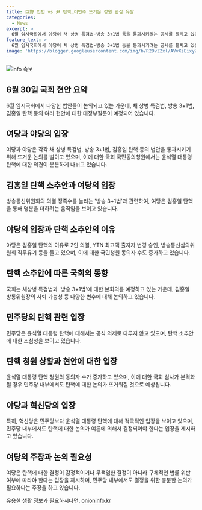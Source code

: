 ```yaml
---
title: 巨野 입법 vs 尹 탄핵…이번주 뜨거운 청원 관심 유발
categories:
  - News
excerpt: >
  6월 임시국회에서 야당이 채 상병 특검법·방송 3+1법 등을 통과시키려는 공세를 펼치고 있는 가운데, 민주당은 김홍일 방송통신위원장 탄핵안을 거부하고 있다. 윤석열 대통령 탄핵 청원은 70만명 이상의 동의를 받아 주목 받고 있으며, 이에 대한 민주당의 입장은 신중한 것으로 나타났다. 국회 내에서는 채상병 특검법과 방송법에 집중하고 있으며, 김홍일 위원장의 사퇴 가능성과 관련한 변수도 존재한다. 혁신당은 윤 대통령 탄핵에 적극적인 모습을 보여 이에 대한 국회 심사를 예고했다.
feature_text: >
  6월 임시국회에서 야당이 채 상병 특검법·방송 3+1법 등을 통과시키려는 공세를 펼치고 있는 가운데, 민주당은 김홍일 방송통신위원장 탄핵안을 거부하고 있다. 윤석열 대통령 탄핵 청원은 70만명 이상의 동의를 받아 주목 받고 있으며, 이에 대한 민주당의 입장은 신중한 것으로 나타났다. 국회 내에서는 채상병 특검법과 방송법에 집중하고 있으며, 김홍일 위원장의 사퇴 가능성과 관련한 변수도 존재한다. 혁신당은 윤 대통령 탄핵에 적극적인 모습을 보여 이에 대한 국회 심사를 예고했다.
image: 'https://blogger.googleusercontent.com/img/b/R29vZ2xl/AVvXsEixyZcFfHzMRdzZMjFBmAUKJYCLCGyLL1o632UiGVXcaFdKo_bkvkuCioo0uUKlGfBVcT3P84aROyZIXSBEx3Aw5nCQ3pTgDom1WDC4m8eifvWiAmWEEVb4x6G_l8C0QH225ldMjyaFvpxGEBGNO37VmDTDMHGhJPq73UglMfDca1-0aw/s1600/blogspot.png'
---
```


<p><img src="https://blogger.googleusercontent.com/img/b/R29vZ2xl/AVvXsEixyZcFfHzMRdzZMjFBmAUKJYCLCGyLL1o632UiGVXcaFdKo_bkvkuCioo0uUKlGfBVcT3P84aROyZIXSBEx3Aw5nCQ3pTgDom1WDC4m8eifvWiAmWEEVb4x6G_l8C0QH225ldMjyaFvpxGEBGNO37VmDTDMHGhJPq73UglMfDca1-0aw/s1600/blogspot.png" alt="info 속보" /></p>

<h2 data-ke-size="size26">6월 30일 국회 현안 요약</h2>

<p data-ke-size="size16">6월 임시국회에서 다양한 법안들이 논의되고 있는 가운데, 채 상병 특검법, 방송 3+1법, 김홍일 탄핵 등의 여러 현안에 대한 대정부질문이 예정되어 있습니다.</p>

<h2 data-ke-size="size26">여당과 야당의 입장</h2>

<p data-ke-size="size16">여당과 야당은 각각 채 상병 특검법, 방송 3+1법, 김홍일 탄핵 등의 법안을 통과시키기 위해 뜨거운 논의를 벌이고 있으며, 이에 대한 국회 국민동의청원에서는 윤석열 대통령 탄핵에 대한 의견이 분분하게 나뉘고 있습니다.</p>

<h2 data-ke-size="size26">김홍일 탄핵 소추안과 여당의 입장</h2>

<p data-ke-size="size16">방송통신위원회의 의결 정족수를 늘리는 '방송 3+1법'과 관련하여, 여당은 김홍일 탄핵을 통해 명분을 더하려는 움직임을 보이고 있습니다.</p>

<h2 data-ke-size="size26">야당의 입장과 탄핵 소추안의 이유</h2>

<p data-ke-size="size16">야당은 김홍일 탄핵의 이유로 2인 의결, YTN 최고액 출자자 변경 승인, 방송통신심의위원회 직무유기 등을 들고 있으며, 이에 대한 국민청원 동의자 수도 증가하고 있습니다.</p>

<h2 data-ke-size="size26">탄핵 소추안에 따른 국회의 동향</h2>

<p data-ke-size="size16">국회는 채상병 특검법과 '방송 3+1법'에 대한 본회의를 예정하고 있는 가운데, 김홍일 방통위원장의 사퇴 가능성 등 다양한 변수에 대해 논의하고 있습니다.</p>

<h2 data-ke-size="size26">민주당의 탄핵 관련 입장</h2>

<p data-ke-size="size16">민주당은 윤석열 대통령 탄핵에 대해서는 공식 의제로 다루지 않고 있으며, 탄핵 소추안에 대한 조심성을 보이고 있습니다.</p>

<h2 data-ke-size="size26">탄핵 청원 상황과 현안에 대한 입장</h2>

<p data-ke-size="size16">윤석열 대통령 탄핵 청원의 동의자 수가 증가하고 있으며, 이에 대한 국회 심사가 본격화될 경우 민주당 내부에서도 탄핵에 대한 논의가 뜨거워질 것으로 예상됩니다.</p> 

<h2 data-ke-size="size26">야당과 혁신당의 입장</h2>

<p data-ke-size="size16">특히, 혁신당은 민주당보다 윤석열 대통령 탄핵에 대해 적극적인 입장을 보이고 있으며, 민주당 내부에서도 탄핵에 대한 논의가 여론에 의해서 결정되어야 한다는 입장을 제시하고 있습니다.</p>

<h2 data-ke-size="size26">여당의 주장과 논의 필요성</h2>

<p data-ke-size="size16">여당은 탄핵에 대한 결정이 감정적이거나 무책임한 결정이 아니라 구체적인 법률 위반 여부에 따라야 한다는 입장을 제시하며, 민주당 내부에서도 결정을 위한 충분한 논의가 필요하다는 주장을 하고 있습니다.</p>
유용한 생활 정보가 필요하시다면, <a href="https://onioninfo.kr" rel="dofollow">onioninfo.kr</a>


